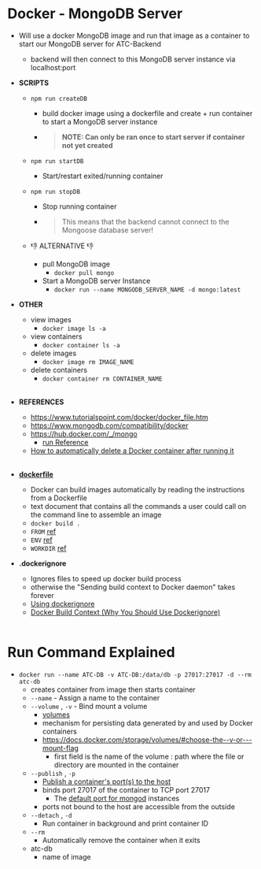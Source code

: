 # Docker - MongoDB Server
* Will use a docker MongoDB image and run that image as a container to start our MongoDB server for ATC-Backend
    * backend will then connect to this MongoDB server instance via localhost:port

* **SCRIPTS**
    * `npm run createDB`
        * build docker image using a dockerfile and create + run container to start a MongoDB server instance
        * > **NOTE: Can only be ran once to start server if container not yet created**
    * `npm run startDB`
        * Start/restart exited/running container
    * `npm run stopDB`
        * Stop running container
        * > This means that the backend cannot connect to the Mongoose database server!

    * 👎 ALTERNATIVE 👎
        * pull MongoDB image
            * `docker pull mongo`
        * Start a MongoDB server Instance
            * `docker run --name MONGODB_SERVER_NAME -d mongo:latest`

* **OTHER**
    * view images
        * `docker image ls -a`
    * view containers
        * `docker container ls -a`
    * delete images
        * `docker image rm IMAGE_NAME`
    * delete containers
        * `docker container rm CONTAINER_NAME`
<br/><br/>

* **REFERENCES**
    * https://www.tutorialspoint.com/docker/docker_file.htm
    * https://www.mongodb.com/compatibility/docker
    * https://hub.docker.com/_/mongo
        * [run Reference](https://docs.docker.com/engine/reference/commandline/run/)
    * [How to automatically delete a Docker container after running it](https://www.powercms.in/article/how-automatically-delete-docker-container-after-running-it)
<br/><br/>

* [**dockerfile**](https://docs.docker.com/engine/reference/builder/)
    * Docker can build images automatically by reading the instructions from a Dockerfile
    *  text document that contains all the commands a user could call on the command line to assemble an image
    * `docker build .`
    * `FROM` [ref](https://docs.docker.com/engine/reference/builder/#from)
    * `ENV` [ref](https://docs.docker.com/engine/reference/builder/#environment-replacement)
    * `WORKDIR` [ref](https://docs.docker.com/engine/reference/builder/#workdir)

* **.dockerignore**
    * Ignores files to speed up docker build process
    * otherwise the "Sending build context to Docker daemon" takes forever
    * [Using dockerignore](https://www.tutorialspoint.com/using-dockerignore-file)
    * [Docker Build Context (Why You Should Use Dockerignore)](https://www.howtogeek.com/devops/understanding-the-docker-build-context-why-you-should-use-dockerignore/)
<br/><br/>

# Run Command Explained
* `docker run --name ATC-DB -v ATC-DB:/data/db -p 27017:27017 -d --rm atc-db`
    * creates container from image then starts container
    * `--name` - Assign a name to the container
    * `--volume` , `-v` - Bind mount a volume
        * [volumes](https://docs.docker.com/storage/volumes/)
        * mechanism for persisting data generated by and used by Docker containers
        * https://docs.docker.com/storage/volumes/#choose-the--v-or---mount-flag
            * first field is the name of the volume : path where the file or directory are mounted in the container
    * `--publish` , `-p`
        * [Publish a container's port(s) to the host](https://docs.docker.com/engine/reference/commandline/run/#publish-or-expose-port--p---expose)
        * binds port 27017 of the container to TCP port 27017
            * The [default port for mongod](https://www.mongodb.com/docs/manual/reference/default-mongodb-port/) instances
        * ports not bound to the host are accessible from the outside
    * `--detach` , `-d`
        * Run container in background and print container ID
    * `--rm`
        * Automatically remove the container when it exits
    * atc-db
        * name of image